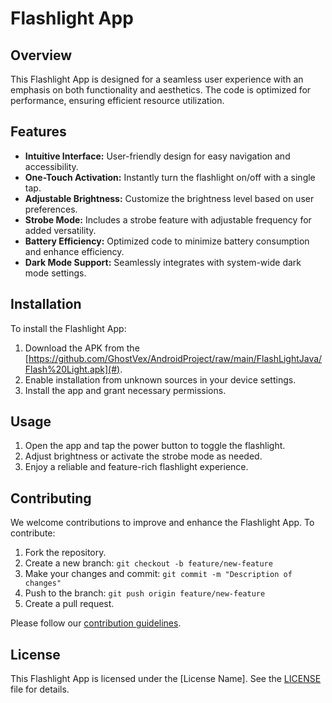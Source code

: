 # Flashlight App

## Overview

This Flashlight App is designed for a seamless user experience with an emphasis on both functionality and aesthetics. The code is optimized for performance, ensuring efficient resource utilization.

## Features

- **Intuitive Interface:** User-friendly design for easy navigation and accessibility.
- **One-Touch Activation:** Instantly turn the flashlight on/off with a single tap.
- **Adjustable Brightness:** Customize the brightness level based on user preferences.
- **Strobe Mode:** Includes a strobe feature with adjustable frequency for added versatility.
- **Battery Efficiency:** Optimized code to minimize battery consumption and enhance efficiency.
- **Dark Mode Support:** Seamlessly integrates with system-wide dark mode settings.

## Installation

To install the Flashlight App:

1. Download the APK from the [https://github.com/GhostVex/AndroidProject/raw/main/FlashLightJava/Flash%20Light.apk](#).
2. Enable installation from unknown sources in your device settings.
3. Install the app and grant necessary permissions.

## Usage

1. Open the app and tap the power button to toggle the flashlight.
2. Adjust brightness or activate the strobe mode as needed.
3. Enjoy a reliable and feature-rich flashlight experience.

## Contributing

We welcome contributions to improve and enhance the Flashlight App. To contribute:

1. Fork the repository.
2. Create a new branch: `git checkout -b feature/new-feature`
3. Make your changes and commit: `git commit -m "Description of changes"`
4. Push to the branch: `git push origin feature/new-feature`
5. Create a pull request.

Please follow our [contribution guidelines](CONTRIBUTING.md).

## License

This Flashlight App is licensed under the [License Name]. See the [LICENSE](LICENSE) file for details.
